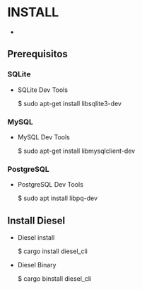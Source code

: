 
# INSTALL

-

## Prerequisitos

### SQLite

- SQLite Dev Tools
  
  $ sudo apt-get install libsqlite3-dev

### MySQL

- MySQL Dev Tools

  $ sudo apt-get install libmysqlclient-dev

### PostgreSQL

- PostgreSQL Dev Tools

  $ sudo apt install libpq-dev

## Install Diesel

- Diesel install

    $ cargo install diesel_cli

- Diesel Binary

    $ cargo binstall diesel_cli
